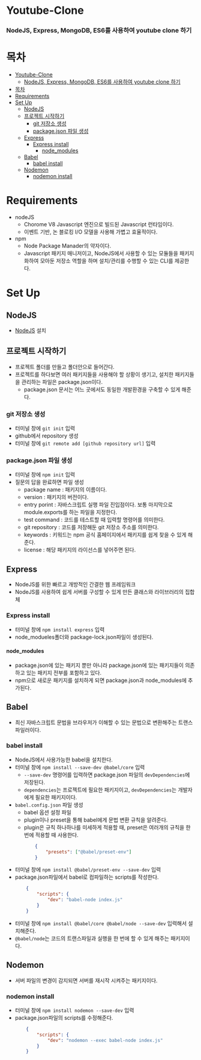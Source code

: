 # Youtube-Clone

### NodeJS, Express, MongoDB, ES6를 사용하여 youtube clone 하기

# 목차 
- [Youtube-Clone](#youtube-clone)
    - [NodeJS, Express, MongoDB, ES6를 사용하여 youtube clone 하기](#nodejs-express-mongodb-es6를-사용하여-youtube-clone-하기)
- [목차](#목차)
- [Requirements](#requirements)
- [Set Up](#set-up)
  - [NodeJS](#nodejs)
  - [프로젝트 시작하기](#프로젝트-시작하기)
    - [git 저장소 생성](#git-저장소-생성)
    - [package.json 파일 생성](#packagejson-파일-생성)
  - [Express](#express)
    - [Express install](#express-install)
      - [node_modules](#node_modules)
  - [Babel](#babel)
    - [babel install](#babel-install)
  - [Nodemon](#nodemon)
    - [nodemon install](#nodemon-install)


# Requirements
- nodeJS
  - Chorome V8 Javascript 엔진으로 빌드된 Javascript 런타임이다.
  - 이벤트 기반, 논 블로킹 I/O 모델을 사용해 가볍고 효율적이다.
- npm
  - Node Package Manader의 약자이다.
  - Javascript 패키지 매니저이고, NodeJS에서 사용할 수 있는 모듈들을 패키지화하여 모아둔 저장소 역할을 하며 설치/관리를 수행할 수 있는 CLI를  제공한다.

# Set Up
## NodeJS
- [NodeJS]('https://nodejs.org/en/') 설치

## 프로젝트 시작하기
- 프로젝트 폴더를 만들고 폴더안으로 들어간다.
- 프로젝트를 하다보면 여러 패키지들을 사용해야 할 상황이 생기고, 설치한 패키지들을 관리하는 파일은 package.json이다.
  - package.json 문서는 어느 곳에서도 동일한 개발환경을 구축할 수 있게 해준다.

### git 저장소 생성
- 터미널 창에 `git init` 입력
- github에서 repository 생성
- 터미널 창에 `git remote add [github repository url]` 입력

### package.json 파일 생성
- 터미널 창에 `npm init` 입력
- 질문의 답을 완료하면 파일 생성
    - package name : 패키지의 이름이다.
    - version : 패키지의 버전이다.
    - entry porint : 자바스크립트 실행 파일 진입점이다. 보통 마지막으로 module.exports를 하는 파일을 지정한다.
    - test command : 코드를 테스트할 때 입력할 명령어를 의미한다.
    - git repository : 코드를 저장해둔 git 저장소 주소를 의미한다.
    - keywords : 키워드는 npm 공식 홈페이지에서 패키지를 쉽게 찾을 수 있게 해 준다.
    - license : 해당 패키지의 라이선스를 넣어주면 된다.

## Express
- NodeJS를 위한 빠르고 개방적인 간결한 웹 프레임워크
- NodeJS를 사용하여 쉽게 서버를 구성할 수 있게 만든 클래스와 라이브러리의 집합체

### Express install
- 터미널 창에 `npm install express` 입력
- node_modueles폴더와 package-lock.json파일이 생성된다.
  
#### node_modules
- package.json에 있는 패키지 뿐만 아니라 package.json에 있는 패키지들이 의존하고 있는 패키지 전부를 포함하고 있다.
- npm으로 새로운 패키지를 설치하게 되면 package.json과 node_modules에 추가된다.

## Babel
- 최신 자바스크립트 문법을 브라우저가 이해할 수 있는 문법으로 변환해주는 트랜스파일러이다.

### babel install
- NodeJS에서 사용가능한 babel을 설치한다.
- 터미널 창에 `npm install --save-dev @babel/core` 입력
  - `--save-dev` 명령어를 입력하면 package.json 파일의 `devDependencies`에 저장된다.
  - `dependencies`는 프로젝트에 필요한 패키지이고, `devDependencies`는 개발자에게 필요한 패키지이다.
- `babel.config.json` 파일 생성
  - babel 옵션 설정 파일
  - plugin이나 preset을 통해 babel에게 문법 변환 규칙을 알려준다.
  - plugin은 규칙 하나하나를 미세하게 적용할 때, preset은 여러개의 규칙을 한 번에 적용할 때 사용한다.
    ```json
        {
            "presets": ["@babel/preset-env"]
        }
    ```
- 터미널 창에 `npm install @babel/preset-env --save-dev` 입력
- package.json파일에서 babel로 컴파일하는 scripts를 작성한다.
    ```json
        {
            "scripts": {
                "dev": "babel-node index.js"
            }
        }
    ```
- 터미널 창에 `npm install @babel/core @babel/node --save-dev` 입력해서 설치해준다.
- `@babel/node`는 코드의 트랜스파일과 실행을 한 번에 할 수 있게 해주는 패키지이다.

## Nodemon
- 서버 파일의 변경이 감지되면 서버를 재시작 시켜주는 패키지이다.

### nodemon install
- 터미널 창에 `npm install nodemon --save-dev` 입력
- package.json파일의 scripts를 수정해준다.
    ```json
        {
            "scripts": {
                "dev": "nodemon --exec babel-node index.js"
            }
        }
    ```